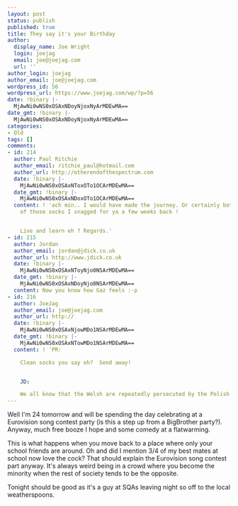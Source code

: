 ```yaml
---
layout: post
status: publish
published: true
title: They say it's your Birthday
author:
  display_name: Joe Wright
  login: joejag
  email: joe@joejag.com
  url: ''
author_login: joejag
author_email: joe@joejag.com
wordpress_id: 56
wordpress_url: https://www.joejag.com/wp/?p=56
date: !binary |-
  MjAwNi0wNS0xOSAxNDoyNjoxNyArMDEwMA==
date_gmt: !binary |-
  MjAwNi0wNS0xOSAxNDoyNjoxNyArMDEwMA==
categories:
- Old
tags: []
comments:
- id: 214
  author: Paul Ritchie
  author_email: ritchie_paul@hotmail.com
  author_url: http://otherendofthespectrum.com
  date: !binary |-
    MjAwNi0wNS0xOSAxNToxOTo1OCArMDEwMA==
  date_gmt: !binary |-
    MjAwNi0wNS0xOSAxNDoxOTo1OCArMDEwMA==
  content: ! 'ach min.. I would have made the journey. Or certainly bothered to post
    of those socks I snagged for ya a few weeks back !


    Live and learn eh ? Regards.'
- id: 215
  author: Jordan
  author_email: jordan@jdick.co.uk
  author_url: http://www.jdick.co.uk
  date: !binary |-
    MjAwNi0wNS0xOSAxNToyNjo0NSArMDEwMA==
  date_gmt: !binary |-
    MjAwNi0wNS0xOSAxNDoyNjo0NSArMDEwMA==
  content: Now you know how Gaz feels :-p
- id: 216
  author: JoeJag
  author_email: joe@joejag.com
  author_url: http://
  date: !binary |-
    MjAwNi0wNS0xOSAxNjowMDo1NSArMDEwMA==
  date_gmt: !binary |-
    MjAwNi0wNS0xOSAxNTowMDo1NSArMDEwMA==
  content: ! 'PR:

    Clean socks you say eh?  Send away!


    JD:

    We all know that the Welsh are repeatedly persecuted by the Polish!'
---
```

<p>Well I'm 24 tomorrow and will be spending the day celebrating at a Eurovision song contest party (is this a step up from a BigBrother party?).  Anyway, much free booze I hope and some comedy at a flatwarming.  </p>
<p>This is what happens when you move back to a place where only your school friends are around.  Oh and did I mention 3/4 of my best mates at school now love the cock?  That should explain the Eurovision song contest part anyway.  It's always weird being in a crowd where you become the minority when the rest of society tends to be the opposite.</p>
<p>Tonight should be good as it's a guy at SQAs leaving night so off to the local weatherspoons.</p>
